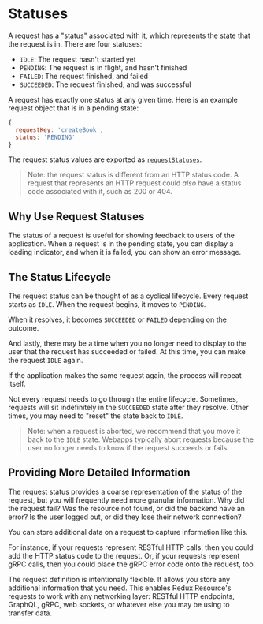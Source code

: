 # Statuses

A request has a "status" associated with it, which represents the state that the request is in. There are four statuses:

* `IDLE`: The request hasn't started yet
* `PENDING`: The request is in flight, and hasn't finished
* `FAILED`: The request finished, and failed
* `SUCCEEDED`: The request finished, and was successful

A request has exactly one status at any given time. Here is an example request object that is in a pending state:

```javascript
{
  requestKey: 'createBook',
  status: 'PENDING'
}
```

The request status values are exported as [`requestStatuses`](../api-reference/requeststatuses.md).

> Note: the request status is different from an HTTP status code. A request that represents an HTTP request could _also_ have a status code associated with it, such as 200 or 404.

## Why Use Request Statuses

The status of a request is useful for showing feedback to users of the application. When a request is in the pending state, you can display a loading indicator, and when it is failed, you can show an error message.

## The Status Lifecycle

The request status can be thought of as a cyclical lifecycle. Every request starts as `IDLE`. When the request begins, it moves to `PENDING`.

When it resolves, it becomes `SUCCEEDED` or `FAILED` depending on the outcome.

And lastly, there may be a time when you no longer need to display to the user that the request has succeeded or failed. At this time, you can make the request `IDLE` again.

If the application makes the same request again, the process will repeat itself.

Not every request needs to go through the entire lifecycle. Sometimes, requests will sit indefinitely in the `SUCCEEDED` state after they resolve. Other times, you may need to "reset" the state back to `IDLE`.

> Note: when a request is aborted, we recommend that you move it back to the `IDLE` state. Webapps typically abort requests because the user no longer needs to know if the request succeeds or fails.

## Providing More Detailed Information

The request status provides a coarse representation of the status of the request, but you will frequently need more granular information. Why did the request fail? Was the resource not found, or did the backend have an error? Is the user logged out, or did they lose their network connection?

You can store additional data on a request to capture information like this.

For instance, if your requests represent RESTful HTTP calls, then you could add the HTTP status code to the request. Or, if your requests represent gRPC calls, then you could place the gRPC error code onto the request, too.

The request definition is intentionally flexible. It allows you store any additional information that you need. This enables Redux Resource's requests to work with any networking layer: RESTful HTTP endpoints, GraphQL, gRPC, web sockets, or whatever else you may be using to transfer data.

